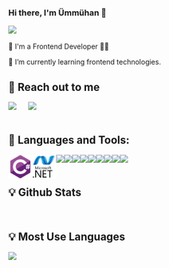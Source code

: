 ### Hi there, I'm Ümmühan 👋

<img src="https://media.giphy.com/media/Xbn8ZbO95YeOJQtJz7/giphy.gif" >

🌱 I'm a Frontend Developer :woman_technologist:

🌱 I’m currently learning frontend technologies.

## 💬 Reach out to me

[<img  width="40" src="https://unpkg.com/simple-icons@v4/icons/linkedin.svg" align="left" />](https://www.linkedin.com/in/ummuhankeles/)
[<img  width="40" src="https://unpkg.com/simple-icons@v4/icons/medium.svg" align="left" />](https://ummuhankeles.medium.com/)

<br />
<br />

## 🚀 Languages and Tools:

<p align="left"> 
 <img align="left" src="https://raw.githubusercontent.com/devicons/devicon/master/icons/csharp/csharp-original.svg" alt="csharp" width="48" height="48"/>
 <img align="left" src="https://raw.githubusercontent.com/devicons/devicon/master/icons/dot-net/dot-net-original-wordmark.svg" alt="dotnet" width="48" height="48"/>
 <img align="left" src="https://img.icons8.com/color/48/000000/javascript--v1.png"/>
 <img align="left" src="https://img.icons8.com/color/48/000000/react-native.png"/>
 <img align="left" src="https://img.icons8.com/color/48/000000/html-5--v1.png"/>
 <img align="left" src="https://img.icons8.com/color/48/000000/css3.png"/>
 <img align="left" src="https://img.icons8.com/color/48/bootstrap.png"/>
 <img align="left" src="https://img.icons8.com/color/48/000000/visual-studio--v2.png"/>
 <img align="left" src="https://img.icons8.com/fluency/48/000000/visual-studio-code-2019.png"/>
 <img align="left" src="https://img.icons8.com/color/48/000000/microsoft-sql-server.png"/>
 <img align="left" src="https://img.icons8.com/color/48/git.png"/>
</p>

<br />
<br />

## :bulb: Github Stats

<img  alt="" src="https://github-readme-stats.vercel.app/api?username=ummuhankeles&show_icons=true&count_private=true&theme=react&hide_border=true&bg_color=0D1117" alt="ummuhankeles"  />

## :bulb: Most Use Languages

<img src="https://github-readme-stats.vercel.app/api/top-langs/?username=ummuhankeles&langs_count=8&count_private=true&layout=compact&theme=react&hide_border=true&bg_color=0D1117" />

<!--
**ummuhankeles/ummuhankeles** is a ✨ _special_ ✨ repository because its `README.md` (this file) appears on your GitHub profile.

Here are some ideas to get you started:

- 🔭 I’m currently working on ...
- 🌱 I’m currently learning ...
- 👯 I’m looking to collaborate on ...
- 🤔 I’m looking for help with ...
- 💬 Ask me about ...
- 📫 How to reach me: ...
- 😄 Pronouns: ...
- ⚡ Fun fact: ...
-->
